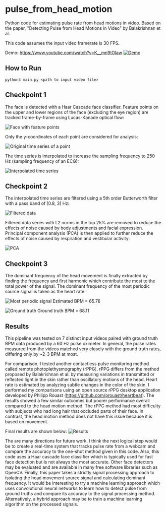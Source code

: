 # pulse_from_head_motion
Python code for estimating pulse rate from head motions in video.
Based on the paper, "Detecting Pulse from Head Motions in Video" by Balakrishnan et al.

This code assumes the input video framerate is 30 FPS.

Demo:
https://www.youtube.com/watch?v=K__mn9tOIaw
[![Demo](https://img.youtube.com/vi/K__mn9tOIaw/0.jpg)](https://www.youtube.com/watch?v=K__mn9tOIaw)

## How to Run
`python3 main.py <path to input video file>`


## Checkpoint 1
The face is detected with a Haar Cascade face classifier. Feature points on the upper and lower regions of the face
(excluding the eye region) are tracked frame-by-frame using Lucas-Kanade optical flow:

![Face with feature points](images/face_with_feature_points.png)

Only the y-coordinates of each point are considered for analysis:

![Original time series of a point](images/original_time_series.png)

The time series is interpolated to increase the sampling frequency to 250 Hz (sampling frequency
of an ECG):

![Interpolated time series](images/interpolated_time_series.png)


## Checkpoint 2
The interpolated time series are filtered using a 5th order Butterworth filter with a pass band of
[0.8, 3] Hz:

![Filtered data](images/filtered_data.png)

Filtered data series with L2 norms in the top 25% are removed to reduce the effects of noise caused by
body adjustments and facial expression. Principal component analysis (PCA) is then applied to further reduce
the effects of noise caused by respiration and vestibular activity:

![PCA](images/principal_component.png)


## Checkpoint 3
The dominant frequency of the head movement is finally extracted by finding the frequency and first harmonic
which contribute the most to the total power of the signal. The dominant frequency of the most periodic
source signal is taken as the heart rate:

![Most periodic signal](images/most_periodic_signal.png)
Estimated BPM = 65.78

![Ground truth](images/ground_truth.png)
Ground truth BPM = 68.11


## Results
This pipeline was tested on 7 distinct input videos paired with ground truth BPM data produced by a 60 Hz pulse
oximeter. In general, the pulse rates measured from the videos matched very closely with the ground
truth rates, differing only by ~2-3 BPM at most.

For comparison, I tested another contactless pulse monitoring method called remote photoplethysmography (rPPG).
rPPG differs from the method proposed by Balakrishnan et al. by measuring variations in transmitted
or reflected light in the skin rather than oscillatory motions of the head. Heart rate is estimated
by analyzing subtle changes in the color of the skin. I performed my comparisons using an open source
rPPG desktop application developed by Philipp Rouast (https://github.com/prouast/heartbeat). The results
showed a few similar outcomes but poorer performance overall compared to the head motion method. The
rPPG method had most difficulty with subjects who had long hair that occluded parts of their face.
In contrast, the head motion method does not have this issue because it is based on movement.

Final results are shown below:
![Results](images/results.png)

The are many directions for future work. I think the next logical step would be to create a real-time system that tracks pulse rate from a webcam and compare the accuracy to the one-shot method given in this code. Also, this code uses a Haar cascade face classifier which is typically used for fast face detection but is not always the most accurate. Other face detectors may be evaluated and are available in many free software libraries such as OpenCV. Finally, this paper takes a strictly signal processing approach to isolating the head movement source signal and calculating dominant frequency. It would be interesting to try a machine learning approach which uses convolutional neural networks to learn how to detect pulse from ground truths and compare its accuracy to the signal processing method. Alternatively, a hybrid approach may be to train a machine learning algorithm on the processed signals.

